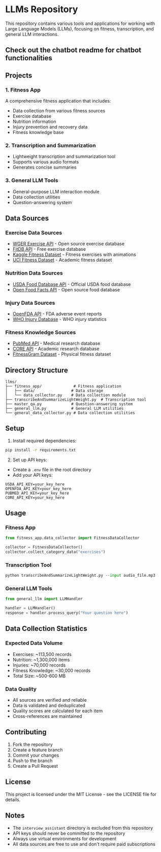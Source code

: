 # LLMs Repository

This repository contains various tools and applications for working with Large Language Models (LLMs), focusing on fitness, transcription, and general LLM interactions.
## Check out the chatbot readme for chatbot functionalities

## Projects

### 1. Fitness App
A comprehensive fitness application that includes:
- Data collection from various fitness sources
- Exercise database
- Nutrition information
- Injury prevention and recovery data
- Fitness knowledge base

### 2. Transcription and Summarization
- Lightweight transcription and summarization tool
- Supports various audio formats
- Generates concise summaries

### 3. General LLM Tools
- General-purpose LLM interaction module
- Data collection utilities
- Question-answering system
 
## Data Sources

### Exercise Data Sources
- [WGER Exercise API](https://wger.de/api/v2/exercise/) - Open source exercise database
- [FitDB API](https://api.fitdb.com/v1/exercises) - Free exercise database
- [Kaggle Fitness Dataset](https://www.kaggle.com/datasets/fmendes/fitness-exercises-with-animations) - Fitness exercises with animations
- [UCI Fitness Dataset](https://archive.ics.uci.edu/ml/datasets/Fitness+Exercises) - Academic fitness dataset

### Nutrition Data Sources
- [USDA Food Database API](https://api.nal.usda.gov/fdc/v1/foods/search) - Official USDA food database
- [Open Food Facts API](https://world.openfoodfacts.org/api/v2/search) - Open source food database

### Injury Data Sources
- [OpenFDA API](https://api.fda.gov/drug/event.json) - FDA adverse event reports
- [WHO Injury Database](https://www.who.int/data/gho/data/themes/topics/injuries) - WHO injury statistics

### Fitness Knowledge Sources
- [PubMed API](https://eutils.ncbi.nlm.nih.gov/entrez/eutils/) - Medical research database
- [CORE API](https://core.ac.uk/api/v3/search/works) - Academic research database
- [FitnessGram Dataset](https://www.fitnessgram.net/datasets/) - Physical fitness dataset

## Directory Structure

```
llms/
├── fitness_app/              # Fitness application
│   ├── data/                # Data storage
│   └── data_collector.py    # Data collection module
├── transcribeAndSummarizeLightWeight.py  # Transcription tool
├── master_qa.py             # Question-answering system
├── general_llm.py           # General LLM utilities
└── general_data_collector.py # Data collection utilities
```

## Setup

1. Install required dependencies:
```bash
pip install -r requirements.txt
```

2. Set up API keys:
- Create a `.env` file in the root directory
- Add your API keys:
```
USDA_API_KEY=your_key_here
OPENFDA_API_KEY=your_key_here
PUBMED_API_KEY=your_key_here
CORE_API_KEY=your_key_here
```

## Usage

### Fitness App
```python
from fitness_app.data_collector import FitnessDataCollector

collector = FitnessDataCollector()
collector.collect_category_data("exercises")
```

### Transcription Tool
```python
python transcribeAndSummarizeLightWeight.py --input audio_file.mp3
```

### General LLM Tools
```python
from general_llm import LLMHandler

handler = LLMHandler()
response = handler.process_query("Your question here")
```

## Data Collection Statistics

### Expected Data Volume
- Exercises: ~113,500 records
- Nutrition: ~1,300,000 items
- Injuries: ~70,000 records
- Fitness Knowledge: ~30,000 records
- Total Size: ~500-600 MB

### Data Quality
- All sources are verified and reliable
- Data is validated and deduplicated
- Quality scores are calculated for each item
- Cross-references are maintained

## Contributing

1. Fork the repository
2. Create a feature branch
3. Commit your changes
4. Push to the branch
5. Create a Pull Request

## License

This project is licensed under the MIT License - see the LICENSE file for details.

## Notes

- The `interview_assistant` directory is excluded from this repository
- API keys should never be committed to the repository
- Always use virtual environments for development
- All data sources are free to use and don't require paid subscriptions 
